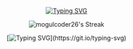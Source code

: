 <div align=center>
  
[![Typing SVG](https://readme-typing-svg.demolab.com?font=Poppins&weight=900&duration=2000&pause=1000&color=D57CF7&background=0C402900&center=true&vCenter=true&width=435&lines=Hi+I+am+Soubhik+!;Full+stack+Web+Developer+;and+I+%E2%9D%A4+playing+with+Tech)](https://git.io/typing-svg)
<div>

![mogulcoder26's Streak](https://github-readme-streak-stats.herokuapp.com/?user=mogulcoder26&theme=vue-dark&hide_border=false)
</div>

[![Typing SVG](https://readme-typing-svg.demolab.com?font=Poppins&weight=900&duration=2000&pause=1000&color=D57CF7&background=0C402900&center=true&vCenter=true&repeat=false&width=435&lines=Check+out+Nodeforce+%40npm+!)](https://git.io/typing-svg)

</div>
